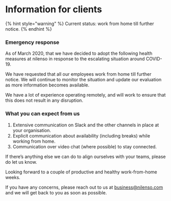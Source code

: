 # Information for clients

{% hint style="warning" %}
Current status: work from home till further notice.
{% endhint %}

### Emergency response

As of March 2020, that we have decided to adopt the following health measures at nilenso in response to the escalating situation around COVID-19. 

We have requested that all our employees work from home till further notice. We will continue to monitor the situation and update our evaluation as more information becomes available.

We have a lot of experience operating remotely, and will work to ensure that this does not result in any disruption.

### What you can expect from us

1. Extensive communication on Slack and the other channels in place at your organisation.
2. Explicit communication about availability \(including breaks\) while working from home.
3. Communication over video chat \(where possible\) to stay connected.

If there’s anything else we can do to align ourselves with your teams, please do let us know.

Looking forward to a couple of productive and healthy work-from-home weeks.

If you have any concerns, please reach out to us at business@nilenso.com and we will get back to you as soon as possible.



